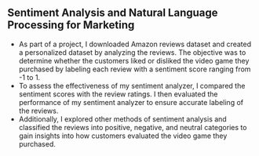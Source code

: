 ## Sentiment Analysis and Natural Language Processing for Marketing
- As part of a project, I downloaded Amazon reviews dataset and created a personalized dataset by analyzing the reviews. The objective was to determine whether the customers liked or disliked the video game they purchased by labeling each review with a sentiment score ranging from -1 to 1.
- To assess the effectiveness of my sentiment analyzer, I compared the sentiment scores with the review ratings. I then evaluated the performance of my sentiment analyzer to ensure accurate labeling of the reviews.
- Additionally, I explored other methods of sentiment analysis and classified the reviews into positive, negative, and neutral categories to gain insights into how customers evaluated the video game they purchased. 
